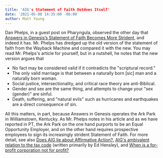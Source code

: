 ```yaml
---
title: 'AIG's Statement of Faith Outdoes Itself'
date: '2021-05-08 14:35:00 -06:00'
author: Matt Young
---
```


Dan Phelps, in a guest post on Pharyngula, observed the other day that <a href="https://freethoughtblogs.com/pharyngula/2021/05/08/answers-in-genesiss-statement-of-faith-becomes-more-strident/">Answers in Genesis’s Statement of Faith Becomes More Strident</a>, and indeed it has. Mr. Phelps has dredged up the old version of the statement of faith from the Wayback Machine and compared it with the new. You may read Mr. Phelps's article for yourself, but in a nutshell, he notes that the new version argues that
<!--more-->

<ul>
<li> No fact may be considered valid if it contradicts the "scriptural record." </li>
<li> The only valid marriage is that between a naturally born [sic] man and a naturally born woman.</li>
<li> Social justice, intersectionality, and critical race theory are anti-Biblical. </li>
<li> Gender and sex are the same thing, and attempts to change your "sex (gender)" are sinful. </li>
<li> Death, suffering, and "natural evils" such as hurricanes and earthquakes are a direct consequence of sin. </li>
</ul>

All this matters, in part, because Answers in Genesis operates the Ark Park in Williamstown, Kentucky. As Mr. Phelps notes in his article and as we have reported in PT, the Ark Park on the one hand purports to be an Equal Opportunity Employer, and on the other hand requires prospective employees to sign its increasingly strident Statement of Faith. For more detail, see also <a href="https://pandasthumb.org/archives/2014/09/does-aig-lie-ab.html">Does AIG lie about Affirmative Action?</a>, <a href="https://pandasthumb.org/archives/2014/09/aigs-ambivalent.html">AIG's ambivalent relation to the tax code</a> (written primarily by Ed Hensley), and <a href="https://pandasthumb.org/archives/2017/07/when-is-a-for-profit.html">When is a for-profit corporation not for profit?</a>
